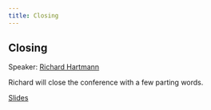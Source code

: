 ```yaml
---
title: Closing
---
```


## Closing

Speaker: [Richard Hartmann](/2019-munich/speakers/richard-hartmann/)

Richard will close the conference with a few parting words.

[Slides](/2019-munich/slides/closing.pdf)
